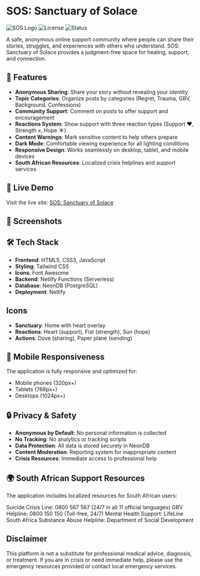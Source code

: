 # SOS: Sanctuary of Solace

![SOS Logo](https://img.shields.io/badge/SOS-Sanctuary%20of%20Solace-purple?style=for-the-badge&logo=heart&logoColor=red)
![License](https://img.shields.io/badge/license-MIT-blue.svg)
![Status](https://img.shields.io/badge/status-active-brightgreen.svg)

A safe, anonymous online support community where people can share their stories, struggles, and experiences with others who understand. SOS: Sanctuary of Solace provides a judgment-free space for healing, support, and connection.

## 🌟 Features

- **Anonymous Sharing**: Share your story without revealing your identity
- **Topic Categories**: Organize posts by categories (Regret, Trauma, GBV, Background, Confessions)
- **Community Support**: Comment on posts to offer support and encouragement
- **Reactions System**: Show support with three reaction types (Support ❤️, Strength ✊, Hope ☀️)
- **Content Warnings**: Mark sensitive content to help others prepare
- **Dark Mode**: Comfortable viewing experience for all lighting conditions
- **Responsive Design**: Works seamlessly on desktop, tablet, and mobile devices
- **South African Resources**: Localized crisis helplines and support services

## 🚀 Live Demo

Visit the live site: [SOS: Sanctuary of Solace](https://ventsos.netlify.app)

## 📸 Screenshots

## 🛠️ Tech Stack

- **Frontend**: HTML5, CSS3, JavaScript
- **Styling**: Tailwind CSS
- **Icons**: Font Awesome
- **Backend**: Netlify Functions (Serverless)
- **Database**: NeonDB (PostgreSQL)
- **Deployment**: Netlify

## Icons
- **Sanctuary**: Home with heart overlay
- **Reactions**: Heart (support), Fist (strength), Sun (hope)
- **Actions**: Dove (sharing), Paper plane (sending)

## 📱 Mobile Responsiveness
The application is fully responsive and optimized for:
- Mobile phones (320px+)
- Tablets (768px+)
- Desktops (1024px+)

## 🔒 Privacy & Safety
- **Anonymous by Default**: No personal information is collected
- **No Tracking**: No analytics or tracking scripts
- **Data Protection**: All data is stored securely in NeonDB
- **Content Moderation**: Reporting system for inappropriate content
- **Crisis Resources**: Immediate access to professional help

## 🌍 South African Support Resources
The application includes localized resources for South African users:

Suicide Crisis Line: 0800 567 567 (24/7 in all 11 official languages)
GBV Helpline: 0800 150 150 (Toll-free, 24/7)
Mental Health Support: LifeLine South Africa
Substance Abuse Helpline: Department of Social Development

## Disclaimer 
This platform is not a substitute for professional medical advice, diagnosis, or treatment. If you are in crisis or need immediate help, please use the emergency resources provided or contact local emergency services.
